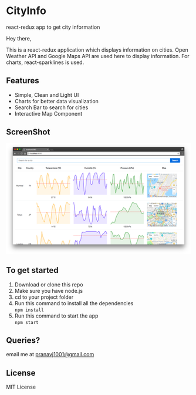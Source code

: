 # CityInfo
react-redux app to get city information

Hey there,

This is a react-redux application which displays information on cities. Open Weather API and Google Maps API are used here to display information.
For charts, react-sparklines is used.

## Features

* Simple, Clean and Light UI
* Charts for better data visualization
* Search Bar to search for cities
* Interactive Map Component

## ScreenShot

<p align="center">
<img src="ScreenShot.png">
</p>

## To get started

1. Download or clone this repo
2. Make sure you have node.js
3. cd to your project folder
4. Run this command to install all the dependencies<br> ```npm install```
5. Run this command to start the app<br>
```npm start```

## Queries?

email me at pranavj1001@gmail.com

## License

MIT License